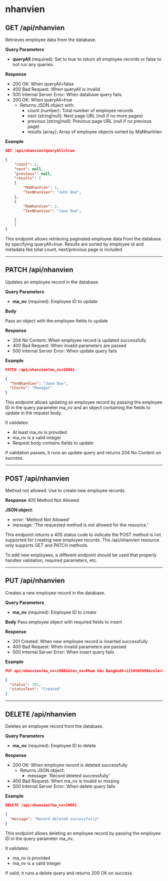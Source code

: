 # nhanvien

## GET /api/nhanvien

Retrieves employee data from the database.

**Query Parameters**

- **queryAll** (required): Set to true to return all employee records or false to not run any queries.

**Response**

- 200 OK: When queryAll=false
- 400 Bad Request: When queryAll is invalid
- 500 Internal Server Error: When database query fails
- 200 OK: When queryAll=true
  - Returns JSON object with:
    - count (number): Total number of employee records
    - next (string|null): Next page URL (null if no more pages)
    - previous (string|null): Previous page URL (null if no previous page)
    - results (array): Array of employee objects sorted by MaNhanVien

**Example**

```json
GET /api/nhanvien?queryAll=true

{
    "count": 2,
    "next": null,
    "previous": null,
    "results": [
    {
        "MaNhanVien": 1,
        "TenNhanVien": "John Doe",
    },
    {
        "MaNhanVien": 2,
        "TenNhanVien": "Jane Doe",

    }
    ]
}
```

This endpoint allows retrieving paginated employee data from the database by specifying queryAll=true. Results are sorted by employee id and metadata like total count, next/previous page is included.

---

## PATCH /api/nhanvien

Updates an employee record in the database.

**Query Parameters**

- **ma_nv** (required): Employee ID to update

**Body**

Pass an object with the employee fields to update

**Response**

- 204 No Content: When employee record is updated successfully
- 400 Bad Request: When invalid parameters are passed
- 500 Internal Server Error: When update query fails

**Example**

```json
PATCH /api/nhanvien?ma_nv=10001

{
  "TenNhanVien": "Jane Doe",
  "ChucVu": "Manager"
}
```

This endpoint allows updating an employee record by passing the employee ID in the query parameter ma_nv and an object containing the fields to update in the request body.

It validates:

- At least ma_nv is provided
- ma_nv is a valid integer
- Request body contains fields to update

If validation passes, it runs an update query and returns 204 No Content on success.

---

## POST /api/nhanvien

Method not allowed. Use to create new employee records.

**Response**
405 Method Not Allowed

**JSON object**:

- error: 'Method Not Allowed'
- message: 'The requested method is not allowed for the resource.'

This endpoint returns a 405 status code to indicate the POST method is not supported for creating new employee records. The /api/nhanvien resource only supports GET and PATCH methods.

To add new employees, a different endpoint should be used that properly handles validation, required parameters, etc.

---

## PUT /api/nhanvien

Creates a new employee record in the database.

**Query Parameters**

- **ma_nv** (required): Employee ID to create

**Body**
Pass employee object with required fields to insert

**Response**

- 201 Created: When new employee record is inserted successfully
- 400 Bad Request: When invalid parameters are passed
- 500 Internal Server Error: When insert query fails

**Example**

```json
PUT api/nhanvien?ma_nv=20001&ten_nv=Pham Van Bang&sdt=1234567890&role=Staff

{
  "status": 201,
  "statusText": "Created"
}
```

---

## DELETE /api/nhanvien

Deletes an employee record from the database.

**Query Parameters**

- **ma_nv** (required): Employee ID to delete

**Response**

- 200 OK: When employee record is deleted successfully
  - Returns JSON object:
    - message: 'Record deleted successfully'
- 400 Bad Request: When ma_nv is invalid or missing
- 500 Internal Server Error: When delete query fails

**Example**

```json
DELETE /api/nhanvien?ma_nv=10001

{
  "message": "Record deleted successfully"
}
```

This endpoint allows deleting an employee record by passing the employee ID in the query parameter ma_nv.

It validates:

- ma_nv is provided
- ma_nv is a valid integer

If valid, it runs a delete query and returns 200 OK on success.
